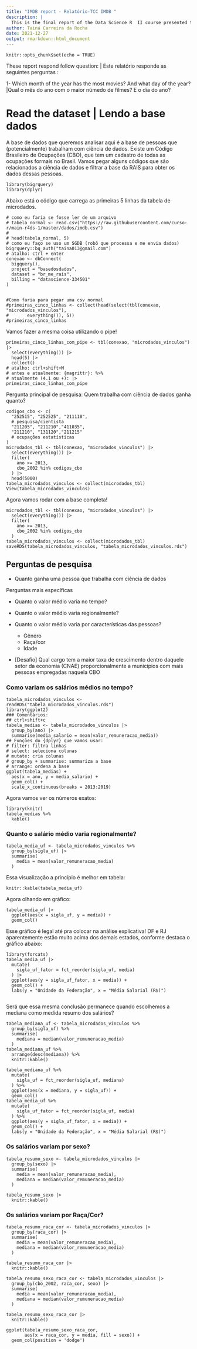 ```yaml
---
title: "IMDB report - Relatório-TCC IMDB "
description: |
  This is the final report of the Data Science R  II course presented to curso-r to obtain the certification | Este é o relatório final do cursor R para Ciência de Dados II apresntado para curso-r para obtenção do certificado. 
author: Tainá Carreira da Rocha
date: 2021-12-27
output: rmarkdown::html_document
---
```



```{r setup, include=FALSE}
knitr::opts_chunk$set(echo = TRUE)
```

These report respond follow question: | Este relatório responde as seguintes perguntas :

1- Which month of the year has the most movies? And what day of the year? |Qual o mês do ano com o maior númedo de filmes? E o dia do ano?


# Read the dataset | Lendo a base dados 

A base de dados que queremos analisar aqui é a base de pessoas que (potencialmente) trabalham com ciência de dados. Existe um Código Brasileiro de Ocupações (CBO), que tem um cadastro de todas as ocupações formais no Brasil. Vamos pegar alguns códigos que são relacionados a ciência de dados e filtrar a base da RAIS para obter os dados dessas pessoas.


```{r message=FALSE, warning=FALSE}
library(bigrquery)
library(dplyr)
```

Abaixo está o código que carrega as primeiras 5 linhas da tabela de microdados.

```{r, eval = FALSE, echo=FALSE}
# como eu faria se fosse ler de um arquivo
# tabela_normal <- read.csv("https://raw.githubusercontent.com/curso-r/main-r4ds-1/master/dados/imdb.csv")
# 
# head(tabela_normal, 5)
# como eu faço se uso um SGDB (robô que processa e me envia dados)
bigrquery::bq_auth("taina013@gmail.com")
# atalho: ctrl + enter
conexao <- dbConnect(
  bigquery(),
  project = "basedosdados",
  dataset = "br_me_rais",
  billing = "datascience-334501"
)


#Como faria para pegar uma csv normal
#primeiras_cinco_linhas <- collect(head(select(tbl(conexao, "microdados_vinculos"),
#       everything()), 5))
#primeiras_cinco_linhas
```

Vamos fazer a mesma coisa utilizando o pipe!

```{r, eval = FALSE}
primeiras_cinco_linhas_com_pipe <- tbl(conexao, "microdados_vinculos") |>  
  select(everything()) |>  
  head(5) |>  
  collect()
# atalho: ctrl+shift+M
# antes e atualmente: {magrittr}: %>%
# atualmente (4.1 ou +): |>
primeiras_cinco_linhas_com_pipe
```


Pergunta principal de pesquisa: 
Quem trabalha com ciência de dados ganha quanto?

```{r, eval = FALSE}
codigos_cbo <- c(
  "252515", "252525", "211110",
  # pesquisa/cientista
  "211205", "211210","411035",
  "211210", "131120","211215"
  # ocupações estatísticas
)
microdados_tbl <- tbl(conexao, "microdados_vinculos") |>  
  select(everything()) |>  
  filter(
    ano >= 2013,
    cbo_2002 %in% codigos_cbo
  ) |>  
  head(5000)
tabela_microdados_vinculos <- collect(microdados_tbl)
View(tabela_microdados_vinculos)
```

Agora vamos rodar com a base completa!

```{r, eval = FALSE}
microdados_tbl <- tbl(conexao, "microdados_vinculos") |>  
  select(everything()) |>  
  filter(
    ano >= 2013,
    cbo_2002 %in% codigos_cbo
  )
tabela_microdados_vinculos <- collect(microdados_tbl)
saveRDS(tabela_microdados_vinculos, "tabela_microdados_vinculos.rds")
```

## Perguntas de pesquisa

- Quanto ganha uma pessoa que trabalha com ciência de dados

Perguntas mais específicas

- Quanto o valor médio varia no tempo?
- Quanto o valor médio varia regionalmente?
- Quanto o valor médio varia por características das pessoas?
    - Gênero
    - Raça/cor
    - Idade

- [Desafio] Qual cargo tem a maior taxa de crescimento dentro daquele setor da economia (CNAE) proporcionalmente a municípios com mais pessoas empregadas naquela CBO

### Como variam os salários médios no tempo?

```{r}
tabela_microdados_vinculos <- readRDS("tabela_microdados_vinculos.rds")
library(ggplot2)
### Comentários:
## ctrl+shift+c
tabela_medias <- tabela_microdados_vinculos |> 
  group_by(ano) |>  
  summarise(media_salario = mean(valor_remuneracao_media))
## Funções do {dplyr} que vamos usar:
# filter: filtra linhas
# select: seleciona colunas
# mutate: cria colunas
# group_by + summarise: summariza a base
# arrange: ordena a base
ggplot(tabela_medias) +
  aes(x = ano, y = media_salario) +
  geom_col() +
  scale_x_continuous(breaks = 2013:2019)
```

Agora vamos ver os números exatos:

```{r}
library(knitr)
tabela_medias %>% 
  kable()
```

### Quanto o salário médio varia regionalmente?

```{r}
tabela_media_uf <- tabela_microdados_vinculos %>% 
  group_by(sigla_uf) |>  
  summarise(
    media = mean(valor_remuneracao_media)
  )
```

Essa visualização a princípio é melhor em tabela:

```{r}
knitr::kable(tabela_media_uf)
```

Agora olhando em gráfico:

```{r}
tabela_media_uf |> 
  ggplot(aes(x = sigla_uf, y = media)) +
  geom_col()
```

Esse gráfico é legal até pra colocar na análise explicativa! DF e RJ aparentemente estão muito acima dos demais estados, conforme destaca o gráfico abaixo:

```{r}
library(forcats)
tabela_media_uf |>  
  mutate(
    sigla_uf_fator = fct_reorder(sigla_uf, media)
  ) |>  
  ggplot(aes(y = sigla_uf_fator, x = media)) + 
  geom_col() +
  labs(y = "Unidade da Federação", x = "Média Salarial (R$)")
  
```

Será que essa mesma conclusão permanece quando escolhemos a mediana como medida resumo dos salários?

```{r}
tabela_mediana_uf <- tabela_microdados_vinculos %>% 
  group_by(sigla_uf) %>% 
  summarise(
    mediana = median(valor_remuneracao_media)
  )
tabela_mediana_uf %>% 
  arrange(desc(mediana)) %>% 
  knitr::kable()
```

```{r}
tabela_mediana_uf %>% 
  mutate(
    sigla_uf = fct_reorder(sigla_uf, mediana)
  ) %>% 
  ggplot(aes(x = mediana, y = sigla_uf)) +
  geom_col()
tabela_media_uf %>% 
  mutate(
    sigla_uf_fator = fct_reorder(sigla_uf, media)
  ) %>% 
  ggplot(aes(y = sigla_uf_fator, x = media)) + 
  geom_col() +
  labs(y = "Unidade da Federação", x = "Média Salarial (R$)")
```

### Os salários variam por sexo?

```{r}
tabela_resumo_sexo <- tabela_microdados_vinculos |>  
  group_by(sexo) |>  
  summarise(
    media = mean(valor_remuneracao_media),
    mediana = median(valor_remuneracao_media)
  )
```

```{r}
tabela_resumo_sexo |>  
  knitr::kable()
```

### Os salários variam por Raça/Cor?

```{r}
tabela_resumo_raca_cor <- tabela_microdados_vinculos |>  
  group_by(raca_cor) |>  
  summarise(
    media = mean(valor_remuneracao_media),
    mediana = median(valor_remuneracao_media)
  )
```

```{r}
tabela_resumo_raca_cor |>  
  knitr::kable()
```

```{r}
tabela_resumo_sexo_raca_cor <- tabela_microdados_vinculos |>  
  group_by(cbo_2002, raca_cor, sexo) |>  
  summarise(
    media = mean(valor_remuneracao_media),
    mediana = median(valor_remuneracao_media)
  )
```

```{r}
tabela_resumo_sexo_raca_cor |>  
  knitr::kable()
```

```{r}
ggplot(tabela_resumo_sexo_raca_cor,
       aes(x = raca_cor, y = media, fill = sexo)) +
  geom_col(position = 'dodge')
```
